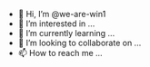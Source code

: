- 👋 Hi, I’m @we-are-win1
- 👀 I’m interested in ...
- 🌱 I’m currently learning ...
- 💞️ I’m looking to collaborate on ...
- 📫 How to reach me ...

<!---
we-are-win1/we-are-win1 is a ✨ special ✨ repository because its `README.md` (this file) appears on your GitHub profile.
You can click the Preview link to take a look at your changes 

